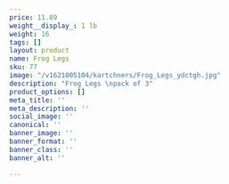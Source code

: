 ```yaml
---
price: 11.89
weight__display_: 1 lb
weight: 16
tags: []
layout: product
name: Frog Legs
sku: 77
image: "/v1621005104/kartchners/Frog_Legs_ydctgh.jpg"
description: "Frog Legs \npack of 3"
product_options: []
meta_title: ''
meta_description: ''
social_image: ''
canonical: ''
banner_image: ''
banner_format: ''
banner_class: ''
banner_alt: ''

---
```

